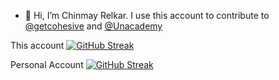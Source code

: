 - 👋 Hi, I’m Chinmay Relkar. I use this account to contribute to [@getcohesive](https://github.com/getcohesive) and [@Unacademy](https://github.com/Unacademy)

This account
[![GitHub Streak](https://streak-stats.demolab.com/?user=cohesive-chinmayrelkar)](https://git.io/streak-stats)

Personal Account
[![GitHub Streak](https://streak-stats.demolab.com/?user=chinmayrelkar)](https://git.io/streak-stats)
